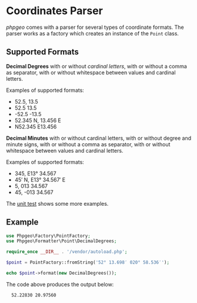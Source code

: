 # Coordinates Parser

_phpgeo_ comes with a parser for several types of coordinate formats.
The parser works as a factory which creates an instance of the
`Point` class.

## Supported Formats

**Decimal Degrees** with or without *cardinal letters*,
with or without a comma as separator, with or without
whitespace between values and cardinal letters.

Examples of supported formats:

- 52.5, 13.5
- 52.5 13.5
- -52.5 -13.5
- 52.345 N, 13.456 E
- N52.345 E13.456

**Decimal Minutes** with or without cardinal letters, with
or without degree and minute signs, with or without a comma
as separator, with or without whitespace between values
and cardinal letters.

Examples of supported formats:

- 345, E13° 34.567
- 45′ N, E13° 34.567′ E
- 5, 013 34.567
- 45, -013 34.567

The [unit test](https://github.com/mjaschen/phpgeo/blob/master/tests/Location/Factory/PointFactoryTest.php)
shows some more examples.

## Example

 ```php
use Phpgeo\Factory\PointFactory;
use Phpgeo\Formatter\Point\DecimalDegrees;

require_once __DIR__ . '/vendor/autoload.php';

$point = PointFactory::fromString('52° 13.698′ 020° 58.536′');

echo $point->format(new DecimalDegrees());
```

The code above produces the output below:

``` plaintext
  52.22830 20.97560
```
